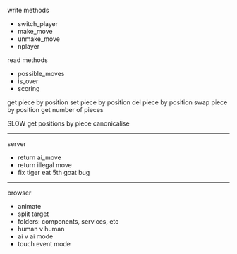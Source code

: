write methods
- switch_player
- make_move
- unmake_move
- nplayer

read methods
- possible_moves
- is_over
- scoring

get piece by position
set piece by position
del piece by position
swap piece by position
get number of pieces

SLOW
get positions by piece
canonicalise

---

server

- return ai_move
- return illegal move
- fix tiger eat 5th goat bug

---

browser

- animate
- split target
- folders: components, services, etc
- human v human
- ai v ai mode
- touch event mode
